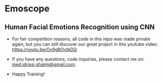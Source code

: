 # Emoscope
## Human Facial Emotions Recognition using CNN


- For fair competition reasons, all code in this repo was made private again, but you can still discover our great project in this youtube video: https://youtu.be/Ov9gBOytkDQ

- If you have any questions, code inquiries, please contact me on: med.idrissi.ghalmi@gmail.com .

- Happy Training!
